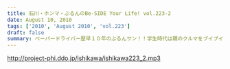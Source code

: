 ```yaml
---
title: 石川・ホンマ・ぶるんのBe-SIDE Your Life! vol.223-2
date: August 10, 2010
tags: ['2010', 'August 2010', 'vol.223']
draft: false
summary: ペーパードライバー歴早１０年のぶるんサン！！学生時代は親のクルマをブイブイ乗り回していたというが・・・週末にハンドルを握ることはあるのか！？NAMAE
---
```


http://project-phi.ddo.jp/ishikawa/ishikawa223_2.mp3
